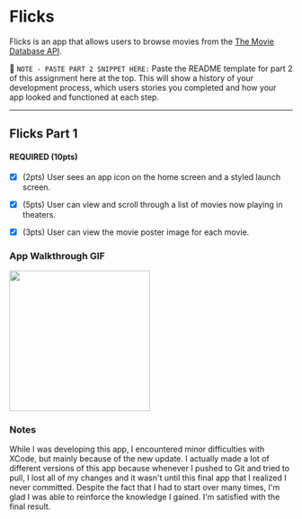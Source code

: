 # Flicks


Flicks is an app that allows users to browse movies from the [The Movie Database API](http://docs.themoviedb.apiary.io/#).

📝 `NOTE - PASTE PART 2 SNIPPET HERE:` Paste the README template for part 2 of this assignment here at the top. This will show a history of your development process, which users stories you completed and how your app looked and functioned at each step.

---

## Flicks Part 1


#### REQUIRED (10pts)
- [x] (2pts) User sees an app icon on the home screen and a styled launch screen.
- [x] (5pts) User can view and scroll through a list of movies now playing in theaters.
- [x] (3pts) User can view the movie poster image for each movie.


### App Walkthrough GIF

<img src="http://g.recordit.co/SeIRWjpKl6.gif" width=250><br>

### Notes
While I was developing this app, I encountered minor difficulties with XCode, but mainly because of the new update. I actually made a lot of different versions of this app because whenever I pushed to Git and tried to pull, I lost all of my changes and it wasn't until this final app that I realized I never committed. Despite the fact that I had to start over many times, I'm glad I was able to reinforce the knowledge I gained. I'm satisfied with the final result.
